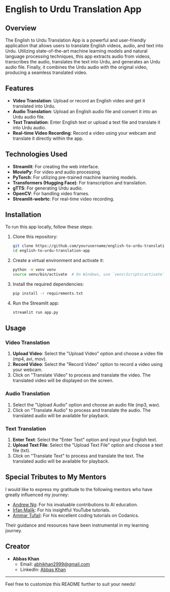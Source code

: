 # English to Urdu Translation App

## Overview

The English to Urdu Translation App is a powerful and user-friendly application that allows users to translate English videos, audio, and text into Urdu. Utilizing state-of-the-art machine learning models and natural language processing techniques, this app extracts audio from videos, transcribes the audio, translates the text into Urdu, and generates an Urdu audio file. Finally, it combines the Urdu audio with the original video, producing a seamless translated video.

## Features

- **Video Translation**: Upload or record an English video and get it translated into Urdu.
- **Audio Translation**: Upload an English audio file and convert it into an Urdu audio file.
- **Text Translation**: Enter English text or upload a text file and translate it into Urdu audio.
- **Real-time Video Recording**: Record a video using your webcam and translate it directly within the app.

## Technologies Used

- **Streamlit**: For creating the web interface.
- **MoviePy**: For video and audio processing.
- **PyTorch**: For utilizing pre-trained machine learning models.
- **Transformers (Hugging Face)**: For transcription and translation.
- **gTTS**: For generating Urdu audio.
- **OpenCV**: For handling video frames.
- **Streamlit-webrtc**: For real-time video recording.

## Installation

To run this app locally, follow these steps:

1. Clone this repository:
    ```bash
    git clone https://github.com/yourusername/english-to-urdu-translation-app.git
    cd english-to-urdu-translation-app
    ```

2. Create a virtual environment and activate it:
    ```bash
    python -m venv venv
    source venv/bin/activate  # On Windows, use `venv\Scripts\activate`
    ```

3. Install the required dependencies:
    ```bash
    pip install -r requirements.txt
    ```

4. Run the Streamlit app:
    ```bash
    streamlit run app.py
    ```

## Usage

### Video Translation

1. **Upload Video**: Select the "Upload Video" option and choose a video file (mp4, avi, mov).
2. **Record Video**: Select the "Record Video" option to record a video using your webcam.
3. Click on "Translate Video" to process and translate the video. The translated video will be displayed on the screen.

### Audio Translation

1. Select the "Upload Audio" option and choose an audio file (mp3, wav).
2. Click on "Translate Audio" to process and translate the audio. The translated audio will be available for playback.

### Text Translation

1. **Enter Text**: Select the "Enter Text" option and input your English text.
2. **Upload Text File**: Select the "Upload Text File" option and choose a text file (txt).
3. Click on "Translate Text" to process and translate the text. The translated audio will be available for playback.

## Special Tributes to My Mentors

I would like to express my gratitude to the following mentors who have greatly influenced my journey:

- [Andrew Ng](https://learn.deeplearning.ai/): For his invaluable contributions to AI education.
- [Irfan Malik](https://www.youtube.com/channel/UCKc0J2A7znmiFwIjXUvmdvw): For his insightful YouTube tutorials.
- [Ammar Tufail](https://www.youtube.com/@Codanics): For his excellent coding tutorials on Codanics.

Their guidance and resources have been instrumental in my learning journey.

## Creator

- **Abbas Khan**
    - Email: [abhikhan2999@gmail.com](mailto:abhikhan2999@gmail.com)
    - LinkedIn: [Abbas Khan](https://www.linkedin.com/in/abhi-khan-71467526b/)

---

Feel free to customize this README further to suit your needs!
